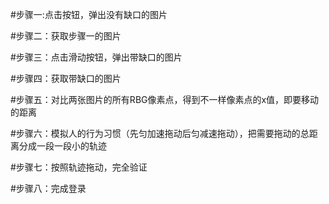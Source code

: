 #步骤一:点击按钮，弹出没有缺口的图片

#步骤二：获取步骤一的图片

#步骤三：点击滑动按钮，弹出带缺口的图片

#步骤四：获取带缺口的图片

#步骤五：对比两张图片的所有RBG像素点，得到不一样像素点的x值，即要移动的距离

#步骤六：模拟人的行为习惯（先匀加速拖动后匀减速拖动），把需要拖动的总距离分成一段一段小的轨迹

#步骤七：按照轨迹拖动，完全验证

#步骤八：完成登录
